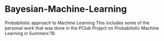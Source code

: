 # Bayesian-Machine-Learning
Probabilistic approach to Machine Learning
This includes some of the personal work that was done in the PClub Project on Probabilistic Machine Learning in Summers'19.
